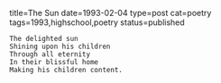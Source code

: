 title=The Sun
date=1993-02-04
type=post
cat=poetry
tags=1993,highschool,poetry
status=published
~~~~~~
The delighted sun
Shining upon his children
Through all eternity
In their blissful home
Making his children content.
